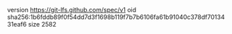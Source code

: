 version https://git-lfs.github.com/spec/v1
oid sha256:1b6fddb89f0f54dd7d3f1698b119f7b7b6106fa61b91040c378df7013431eaf6
size 2582
